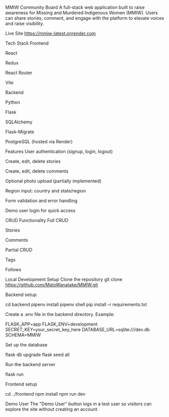 MMIW Community Board
A full-stack web application built to raise awareness for Missing and Murdered Indigenous Women (MMIW). Users can share stories, comment, and engage with the platform to elevate voices and raise visibility.

Live Site
https://mmiw-latest.onrender.com

Tech Stack
Frontend

React

Redux

React Router

Vite

Backend

Python

Flask

SQLAlchemy

Flask-Migrate

PostgreSQL (hosted via Render)

Features
User authentication (signup, login, logout)

Create, edit, delete stories

Create, edit, delete comments

Optional photo upload (partially implemented)

Region input: country and state/region

Form validation and error handling

Demo user login for quick access

CRUD Functionality
Full CRUD

Stories

Comments

Partial CRUD

Tags

Follows

Local Development Setup
Clone the repository
git clone https://github.com/MatoWanatake/MMIW.git

Backend setup

cd backend
pipenv install
pipenv shell
pip install -r requirements.txt


Create a .env file in the backend directory. Example:

FLASK_APP=app
FLASK_ENV=development
SECRET_KEY=your_secret_key_here
DATABASE_URL=sqlite:///dev.db
SCHEMA=MMIW


Set up the database

flask db upgrade
flask seed all


Run the backend server

flask run


Frontend setup

cd ../frontend
npm install
npm run dev

Demo User
The "Demo User" button logs in a test user so visitors can explore the site without creating an account.
